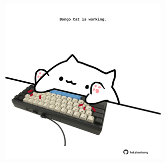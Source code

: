 <!-- built at 08/07/2025, 02:32:32 UTC -->
<p align="center">
  <img width="500" height="500" src="./ReadmeImage.svg">
</p>
